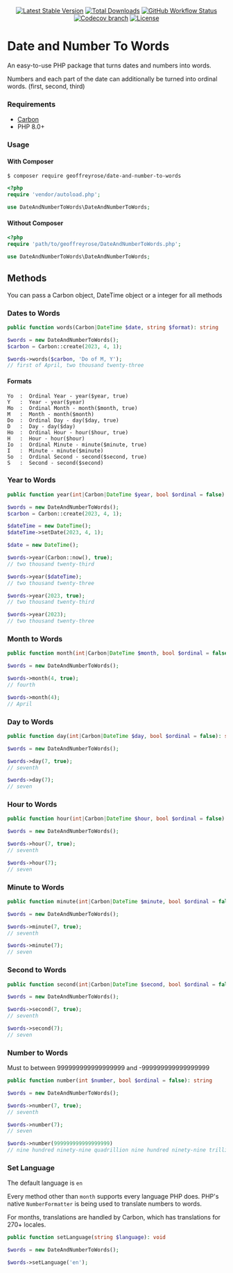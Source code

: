 <div style="text-align: center;"> 

[![Latest Stable Version](https://img.shields.io/packagist/v/geoffreyrose/date-and-number-to-words?style=flat-square)](https://packagist.org/packages/geoffreyrose/date-and-number-to-words)
[![Total Downloads](https://img.shields.io/packagist/dt/geoffreyrose/date-and-number-to-words?style=flat-square)](https://packagist.org/packages/geoffreyrose/date-and-number-to-words/stats)
[![GitHub Workflow Status](https://img.shields.io/github/actions/workflow/status/geoffreyrose/date-and-number-to-words/main.yml?branch=master&style=flat-square)](https://github.com/geoffreyrose/date-and-number-to-words/actions?query=branch%3Amain)
[![Codecov branch](https://img.shields.io/codecov/c/gh/geoffreyrose/date-and-number-to-words/main?style=flat-square)](https://app.codecov.io/gh/geoffreyrose/date-and-number-to-words/branch/main)
[![License](https://img.shields.io/github/license/geoffreyrose/date-and-number-to-words?style=flat-square)](https://github.com/geoffreyrose/date-and-number-to-words/blob/main/License)
</div>

# Date and Number To Words
An easy-to-use PHP package that turns dates and numbers into words. 

Numbers and each part of the date can additionally be turned into ordinal words. (first, second, third)



### Requirements
* [Carbon](http://carbon.nesbot.com/)
* PHP 8.0+

### Usage

#### With Composer
```
$ composer require geoffreyrose/date-and-number-to-words
```

```php
<?php
require 'vendor/autoload.php';

use DateAndNumberToWords\DateAndNumberToWords;
```

#### Without Composer

```php
<?php
require 'path/to/geoffreyrose/DateAndNumberToWords.php';

use DateAndNumberToWords\DateAndNumberToWords;
```


## Methods

You can pass a Carbon object, DateTime object or a integer for all methods

### Dates to Words

```php
public function words(Carbon|DateTime $date, string $format): string

$words = new DateAndNumberToWords();
$carbon = Carbon::create(2023, 4, 1);

$words->words($carbon, 'Do of M, Y');
// first of April, two thousand twenty-three
```

#### Formats

```text
Yo  :  Ordinal Year - year($year, true)
Y   :  Year - year($year)
Mo  :  Ordinal Month - month($month, true)
M   :  Month - month($month)
Do  :  Ordinal Day - day($day, true)
D   :  Day - day($day)
Ho  :  Ordinal Hour - hour($hour, true)
H   :  Hour - hour($hour)
Io  :  Ordinal Minute - minute($minute, true)
I   :  Minute - minute($minute)
So  :  Ordinal Second - second($second, true)
S   :  Second - second($second)
```

### Year to Words

```php
public function year(int|Carbon|DateTime $year, bool $ordinal = false): string

$words = new DateAndNumberToWords();
$carbon = Carbon::create(2023, 4, 1);

$dateTime = new DateTime();
$dateTime->setDate(2023, 4, 1);

$date = new DateTime();

$words->year(Carbon::now(), true);
// two thousand twenty-third

$words->year($dateTime);
// two thousand twenty-three

$words->year(2023, true);
// two thousand twenty-third

$words->year(2023);
// two thousand twenty-three

```

### Month to Words

```php
public function month(int|Carbon|DateTime $month, bool $ordinal = false): string

$words = new DateAndNumberToWords();

$words->month(4, true);
// fourth

$words->month(4);
// April
```

### Day to Words

```php
public function day(int|Carbon|DateTime $day, bool $ordinal = false): string

$words = new DateAndNumberToWords();

$words->day(7, true);
// seventh

$words->day(7);
// seven
```

### Hour to Words

```php
public function hour(int|Carbon|DateTime $hour, bool $ordinal = false): string

$words = new DateAndNumberToWords();

$words->hour(7, true);
// seventh

$words->hour(7);
// seven
```

### Minute to Words

```php
public function minute(int|Carbon|DateTime $minute, bool $ordinal = false): string

$words = new DateAndNumberToWords();

$words->minute(7, true);
// seventh

$words->minute(7);
// seven
```

### Second to Words

```php
public function second(int|Carbon|DateTime $second, bool $ordinal = false): string

$words = new DateAndNumberToWords();

$words->second(7, true);
// seventh

$words->second(7);
// seven
```

### Number to Words

Must to between 999999999999999999 and -999999999999999999

```php
public function number(int $number, bool $ordinal = false): string

$words = new DateAndNumberToWords();

$words->number(7, true);
// seventh

$words->number(7);
// seven

$words->number(999999999999999999)
// nine hundred ninety-nine quadrillion nine hundred ninety-nine trillion nine hundred ninety-nine billion nine hundred ninety-nine million nine hundred ninety-nine thousand nine hundred ninety-nine

```




### Set Language

The default language is `en`

Every method other than `month` supports every language PHP does. PHP's native `NumberFormatter` is being used to translate numbers to words.

For months, translations are handled by Carbon, which has translations for 270+ locales.  
 

```php
public function setLanguage(string $language): void

$words = new DateAndNumberToWords();

$words->setLanguage('en');

```
